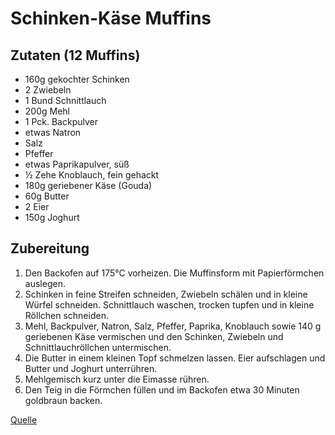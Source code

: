Schinken-Käse Muffins
=====================

Zutaten (12 Muffins)
--------------------

* 160g gekochter Schinken
* 2 Zwiebeln
* 1 Bund Schnittlauch
* 200g	Mehl
* 1 Pck. Backpulver
* etwas Natron
* Salz
* Pfeffer
* etwas Paprikapulver, süß
* ½ Zehe Knoblauch, fein gehackt
* 180g geriebener Käse (Gouda)
* 60g Butter
* 2 Eier
* 150g Joghurt

Zubereitung
-----------

1. Den Backofen auf 175°C vorheizen. Die Muffinsform mit Papierförmchen auslegen.
2. Schinken in feine Streifen schneiden, Zwiebeln schälen und in kleine Würfel schneiden. Schnittlauch waschen, trocken tupfen und in kleine Röllchen schneiden.
3. Mehl, Backpulver, Natron, Salz, Pfeffer, Paprika, Knoblauch sowie 140 g geriebenen Käse vermischen und den Schinken, Zwiebeln und Schnittlauchröllchen untermischen.
4. Die Butter in einem kleinen Topf schmelzen lassen. Eier aufschlagen und Butter und Joghurt unterrühren. 
5. Mehlgemisch kurz unter die Eimasse rühren.
6. Den Teig in die Förmchen füllen und im Backofen etwa 30 Minuten goldbraun backen.

[Quelle](http://www.chefkoch.de/rezepte/408541130511763/Herzhafte-Schinken-Kaese-Muffins.html)